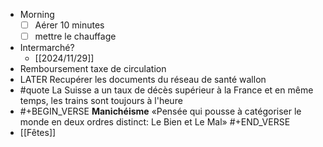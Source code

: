 - Morning
  * [ ] Aérer 10 minutes
  * [ ] mettre le chauffage
- Intermarché?
	- [[2024/11/29]]
- Remboursement taxe de circulation
- LATER Recupérer les documents du réseau de santé wallon
- #quote La Suisse a un taux de décès supérieur à la France et en même temps, les trains sont toujours à l'heure
- #+BEGIN_VERSE
  **Manichéisme**
  «Pensée qui pousse à catégoriser le monde en deux ordres distinct: Le Bien et Le Mal»
  #+END_VERSE
- [[Fêtes]]